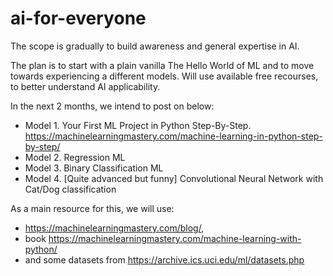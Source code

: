 # ai-for-everyone

The scope is gradually to build awareness and general expertise in AI.

The plan is to start with a plain vanilla The Hello World of ML and to move towards experiencing a different models. 
Will use available free recourses, to better understand AI applicability.

In the next 2 months, we intend to post on below:

* Model 1. Your First ML Project in Python Step-By-Step. https://machinelearningmastery.com/machine-learning-in-python-step-by-step/
* Model 2. Regression ML
* Model 3. Binary Classification ML
* Model 4. [Quite advanced but funny] Convolutional Neural Network with Cat/Dog classification

As a main resource for this, we will use:

* https://machinelearningmastery.com/blog/, 
* book https://machinelearningmastery.com/machine-learning-with-python/ 
* and some datasets from https://archive.ics.uci.edu/ml/datasets.php 